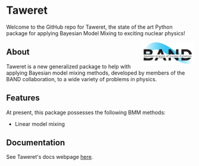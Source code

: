 # Taweret
Welcome to the GitHub repo for Taweret, the state of the art Python package for applying Bayesian Model Mixing to exciting nuclear physics! 

<img align="right" width="140" src="./logos/band_logo.PNG">

## About
Taweret is a new generalized package to help with applying Bayesian model mixing methods, developed by members of the BAND collaboration, to a wide variety of problems in physics. 

## Features
At present, this package possesses the following BMM methods:
- Linear model mixing 

## Documentation
See Taweret's docs webpage [here](https://danosu.github.io/Taweret/index.html).
